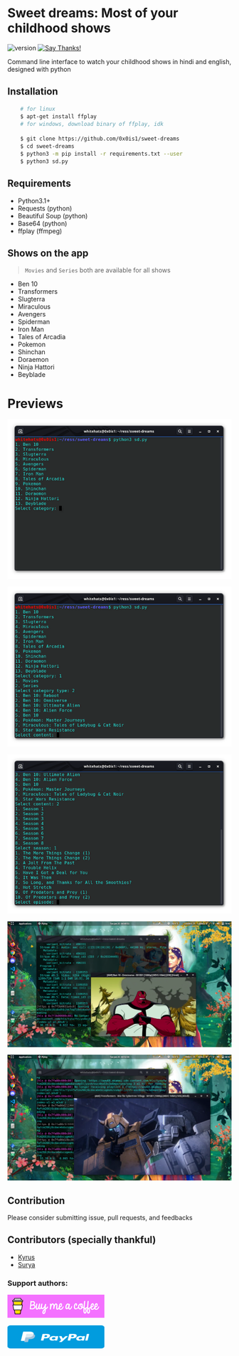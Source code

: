 # Sweet dreams: Most of your childhood shows

![version](https://img.shields.io/badge/version-v0.0.1-green)
[![Say Thanks!](https://img.shields.io/badge/Say%20Thanks-!-1EAEDB.svg)](https://saythanks.io/to/0x0is1)

Command line interface to watch your childhood shows in hindi and english, designed with python

## Installation

```sh
    # for linux
    $ apt-get install ffplay
    # for windows, download binary of ffplay, idk

    $ git clone https://github.com/0x0is1/sweet-dreams
    $ cd sweet-dreams
    $ python3 -m pip install -r requirements.txt --user
    $ python3 sd.py
```

## Requirements
* Python3.1+
* Requests (python)
* Beautiful Soup (python)
* Base64 (python)
* ffplay (ffmpeg)

## Shows on the app

> `Movies` and `Series` both are available for all shows

* Ben 10
* Transformers
* Slugterra
* Miraculous
* Avengers
* Spiderman
* Iron Man
* Tales of Arcadia
* Pokemon
* Shinchan
* Doraemon
* Ninja Hattori
* Beyblade

# Previews

![preview-2](./previews/preview1.png)

![preview-2](./previews/preview2.png)

![preview-3](./previews/preview3.png)

![preview-4](./previews/preview4.png)

![preview-5](./previews/preview5.png)

## Contribution
Please consider submitting issue, pull requests, and feedbacks

## Contributors (specially thankful)
* [Kyrus](https://github.com/ShrimantaGarain)
* [Surya](https://github.com/0x0is1)

### **Support authors**:

[![Donate](https://raw.githubusercontent.com/0x0is1/inproject-asset-container/master//default-pink.png)](https://www.buymeacoffee.com/6dciIwk)

[![Donate](https://raw.githubusercontent.com/0x0is1/inproject-asset-container/master//-460.png)](https://paypal.me/0x0is1?locale.x=en_GB)
